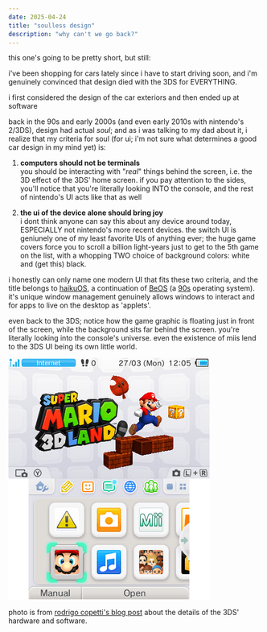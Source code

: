 ```yaml
---
date: 2025-04-24
title: "soulless design"
description: "why can't we go back?"
---
```


this one's going to be pretty short, but still:

i've been shopping for cars lately since i have to start driving soon, and i'm genuinely convinced that design died with the 3DS for EVERYTHING.

i first considered the design of the car exteriors and then ended up at software

back in the 90s and early 2000s (and even early 2010s with nintendo's 2/3DS), design had actual *soul*; and as i was talking to my dad about it, i realize that my criteria for soul (for ui; i'm not sure what determines a good car design in my mind yet) is:

1. **computers should not be terminals** <br/>
you should be interacting with "*real*" things behind the screen, i.e. the 3D effect of the 3DS' home screen. if you pay attention to the sides, you'll notice that you're literally looking INTO the console, and the rest of nintendo's UI acts like that as well

2. **the ui of the device alone should bring joy** <br/>
i dont think anyone can say this about any device around today, ESPECIALLY not nintendo's more recent devices. the switch UI is geniunely one of my least favorite UIs of anything ever; the huge game covers force you to scroll a billion light-years just to get to the 5th game on the list, with a whopping TWO choice of background colors: white and (get this) black.

i honestly can only name one modern UI that fits these two criteria, and the title belongs to [haikuOS](https://www.haiku-os.org/), a continuation of [BeOS](https://en.wikipedia.org/wiki/BeOS) (a <ins>90s</ins> operating system). it's unique window management genuinely allows windows to interact and for apps to live on the desktop as 'applets'.

even back to the 3DS; notice how the game graphic is floating just in front of the screen, while the background sits far behind the screen. you're literally looking into the console's universe. even the existence of miis lend to the 3DS UI being its own little world.

![3ds home menu](/src/assets/blog_images/3dshome.png)

photo is from [rodrigo copetti's blog post](https://www.copetti.org/writings/consoles/nintendo-3ds/) about the details of the 3DS' hardware and software.
